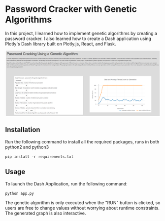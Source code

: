 # Password Cracker with Genetic Algorithms
In this project, I learned how to implement genetic algorithms by creating a password cracker. I also learned how to create a Dash application using Plotly's Dash library built on Plotly.js, React, and Flask.

![Dash Application Screenshot](https://github.com/hanksterhan/GeneticPasswordCracker/blob/master/screenshot.png)

## Installation
Run the following command to install all the required packages, runs in both python2 and python3

    pip install -r requirements.txt

## Usage
To launch the Dash Application, run the following command: 

    python app.py

The genetic algorithm is only executed when the "RUN" button is clicked, so users are free to change values without worrying about runtime constraints. The generated graph is also interactive.


